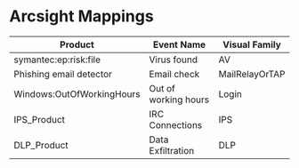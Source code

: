 # Arcsight Mappings
|Product|Event Name|Visual Family|
|-------|----------|-------------|
|symantec:ep:risk:file|Virus found|AV|
|Phishing email detector|Email check|MailRelayOrTAP|
|Windows:OutOfWorkingHours|Out of working hours|Login|
|IPS_Product|IRC Connections|IPS|
|DLP_Product|Data Exfiltration|DLP|
